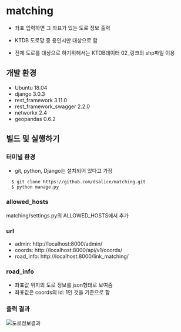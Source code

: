 # matching
- 좌표 입력하면 그 좌표가 있는 도로 정보 출력

- KTDB 도로망 중 용인시만 대상으로 함 
- 전체 도로를 대상으로 하기위해서는 KTDB데이터 02_링크의 shp파일 이용 

## 개발 환경
- Ubuntu 18.04
- django 3.0.3
- rest_framework 3.11.0
- rest_framework_swagger 2.2.0
- networkx 2.4
- geopandas 0.6.2

## 빌드 및 실행하기    
### 터미널 환경    
   * git, python, Django는 설치되어 있다고 가정
```  
  $ git clone https://github.com/dsalice/matching.git
  $ python manage.py
```  


### allowed_hosts    
matching/settings.py의 ALLOWED_HOSTS에서 추가

### url
- admin: http://localhost:8000/admin/
- coords: http://localhost:8000/api/v1/coords/
- road_info: http://localhost:8000/link_matching/

### road_info
- 좌표값 위치의 도로 정보를 json형태로 보여줌
- 좌표값은 coords의 id: 1인 것을 기준으로 함

### 출력 결과

![도로정보결과](https://user-images.githubusercontent.com/37493709/93419927-fc774f00-f8e8-11ea-8a00-66b160f4df48.png)
